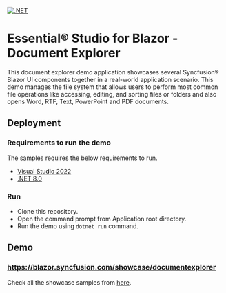 [![.NET](https://github.com/ArunKumar-SF3979/blazor-showcase-document-explorer/actions/workflows/dotnet.yml/badge.svg)](https://github.com/ArunKumar-SF3979/blazor-showcase-document-explorer/actions/workflows/dotnet.yml)

# Essential&reg; Studio for Blazor - Document Explorer

This document explorer demo application showcases several Syncfusion&reg; Blazor UI components together in a real-world application scenario. This demo manages the file system that allows users to perform most common file operations like accessing, editing, and sorting files or folders and also opens Word, RTF, Text, PowerPoint and PDF documents.

## Deployment

### Requirements to run the demo

The samples requires the below requirements to run.

* [Visual Studio 2022](https://visualstudio.microsoft.com/vs/)
* [.NET 8.0](https://dotnet.microsoft.com/en-us/download/dotnet/8.0)

### Run

* Clone this repository.
* Open the command prompt from Application root directory.
* Run the demo using `dotnet run` command.

## Demo

### <a href="https://blazor.syncfusion.com/showcase/documentexplorer" target="_blank">https://blazor.syncfusion.com/showcase/documentexplorer</a>

Check all the showcase samples from <a href="https://blazor.syncfusion.com" target="_blank">here</a>.
